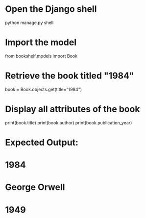 # Open the Django shell
python manage.py shell

# Import the model
from bookshelf.models import Book

# Retrieve the book titled "1984"
book = Book.objects.get(title="1984")

# Display all attributes of the book
print(book.title)
print(book.author)
print(book.publication_year)

# Expected Output:
# 1984 
# George Orwell 
# 1949

